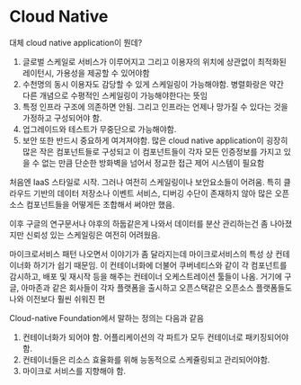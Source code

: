# Cloud Native

대체 cloud native application이 뭔데?

1. 글로벌 스케일로 서비스가 이루어지고 그리고 이용자의 위치에 상관없이 최적화된 레이턴시, 가용성을 제공할 수 있어야함
2. 수천명의 동시 이용자도 감당할 수 있게 스케일링이 가능해야함. 병렬화랑은 약간 다른 개념으로 수평적인 스케일링이 가능해야한다는 뜻임
3. 특정 인프라 구조에 의존하면 안됨. 그리고 인프라는 언제나 망가질 수 있다는 것을 가정하고 구성되어야 함.&#x20;
4. 업그레이드와 테스트가 무중단으로 가능해야함.&#x20;
5. 보안 또한 반드시 중요하게 여겨져야함. 많은 cloud native application이 굉장히 많은 작은 컴포넌트들로 구성되고 이 컴포넌트들이 각자 모든 인증정보를 가지고 있을 수 없는 만큼 단순한 방화벽을 넘어서 정교한 접근 제어 시스템이 필요함

처음엔 IaaS 스타일로 시작. 그러나 여전히 스케일링이나 보안요소들이 어려움. 특히 클라우드 기반의 데이터 저장소나 이벤트 서비스, 디버깅 수단이 존재하지 않아 많은 오픈 소스 컴포넌트들을 어떻게든 조합해서 써야만 했음.

이후 구글의 연구문서나 야후의 하둡같은게 나와서 데이터를 분산 관리하는건 좀 나아졌지만 신뢰성 있는 스케일링은 여전히 어려웠음.

마이크로서비스 패턴 나오면서 이야기가 좀 달라지는데  마이크로서비스의 특성 상 컨테이너화 하기가 쉽기 때문임. 이 컨테이너화에 더불어 쿠버네티스와 같이 각 컴포넌트를 감시하고, 배포 및 재시작 등을 해주는 컨테이너 오케스트레이션 툴들이 나옴. 거기에 구글, 아마존과 같은 회사들이 각자 플랫폼을 출시하고 오픈스택같은 오픈소스 플랫폼들도 나와 이전보다 훨씬 쉬워진 편

&#x20;Cloud-native Foundation에서 말하는 정의는 다음과 같음

1. 컨테이너화가 되어야 함. 어플리케이션의 각 파트가 모두 컨테이너로 패키징되어야 함.
2. 컨테이너들은 리소스 효율화를 위해 능동적으로 스케쥴링되고 관리되어야함.
3. 마이크로 서비스를 지향해야 함.



